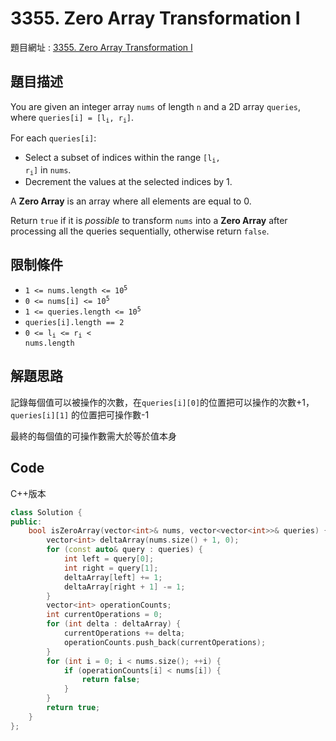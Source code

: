 # 3355. Zero Array Transformation I

題目網址 : [3355. Zero Array Transformation I](https://leetcode.com/problems/zero-array-transformation-i/description/?envType=daily-question&envId=2025-05-20)

## 題目描述

You are given an integer array `nums` of length `n` and a 2D array `queries`, where <code>queries[i] = [l<sub>i</sub>, r<sub>i</sub>]</code>.

For each `queries[i]`:

- Select a subset of indices within the range <code>[l<sub>i</sub>, r<sub>i</sub>]</code> in `nums`.
- Decrement the values at the selected indices by 1.

A **Zero Array** is an array where all elements are equal to 0.

Return `true` if it is _possible_ to transform `nums` into a **Zero Array** after processing all the queries sequentially, otherwise return `false`.

## 限制條件

- <code>1 <= nums.length <= 10<sup>5</sup></code>
- <code>0 <= nums[i] <= 10<sup>5</sup></code>
- <code>1 <= queries.length <= 10<sup>5</sup></code>
- `queries[i].length == 2`
- <code>0 <= l<sub>i</sub> <= r<sub>i</sub> < nums.length</code>

## 解題思路

記錄每個值可以被操作的次數，在`queries[i][0]`的位置把可以操作的次數+1，`queries[i][1]` 的位置把可操作數-1

最終的每個值的可操作數需大於等於值本身

## Code

C++版本

```C++
class Solution {
public:
    bool isZeroArray(vector<int>& nums, vector<vector<int>>& queries) {
        vector<int> deltaArray(nums.size() + 1, 0);
        for (const auto& query : queries) {
            int left = query[0];
            int right = query[1];
            deltaArray[left] += 1;
            deltaArray[right + 1] -= 1;
        }
        vector<int> operationCounts;
        int currentOperations = 0;
        for (int delta : deltaArray) {
            currentOperations += delta;
            operationCounts.push_back(currentOperations);
        }
        for (int i = 0; i < nums.size(); ++i) {
            if (operationCounts[i] < nums[i]) {
                return false;
            }
        }
        return true;
    }
};
```
